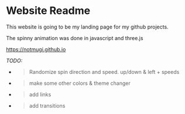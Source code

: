 # Website Readme

This website is going to be my landing page for my github projects.

The spinny animation was done in javascript and three.js

https://notmugi.github.io


<i>TODO:</i>
- > Randomize spin direction and speed. up/down & left + speeds
- > make some other colors & theme changer
- > add links
- > add transitions
